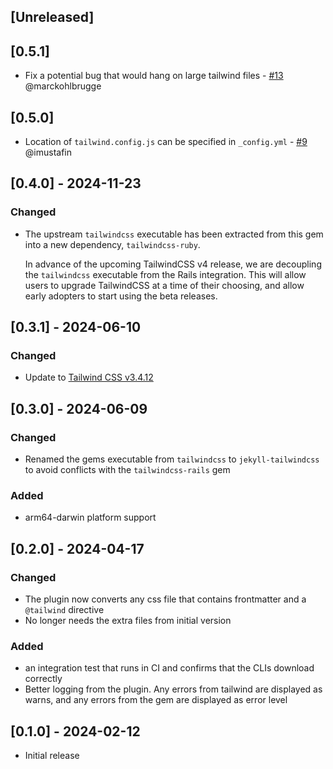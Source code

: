 ## [Unreleased]

## [0.5.1]

* Fix a potential bug that would hang on large tailwind files - [#13](https://github.com/vormwald/jekyll-tailwindcss/pull/13) @marckohlbrugge

## [0.5.0]

* Location of `tailwind.config.js` can be specified in `_config.yml` - [#9](https://github.com/vormwald/jekyll-tailwindcss/pull/9) @imustafin 

## [0.4.0] - 2024-11-23

### Changed

* The upstream `tailwindcss` executable has been extracted from this gem into a new dependency, `tailwindcss-ruby`.

  In advance of the upcoming TailwindCSS v4 release, we are decoupling the `tailwindcss` executable
  from the Rails integration. This will allow users to upgrade TailwindCSS at a time of their
  choosing, and allow early adopters to start using the beta releases.

## [0.3.1] - 2024-06-10

### Changed
* Update to [Tailwind CSS v3.4.12](https://github.com/tailwindlabs/tailwindcss/releases/tag/v3.4.12) 


## [0.3.0] - 2024-06-09

### Changed
- Renamed the gems executable from `tailwindcss` to `jekyll-tailwindcss` to avoid conflicts with the `tailwindcss-rails` gem

### Added
- arm64-darwin platform support

## [0.2.0] - 2024-04-17

### Changed
- The plugin now converts any css file that contains frontmatter and a `@tailwind` directive
- No longer needs the extra files from initial version

### Added
- an integration test that runs in CI and confirms that the CLIs download correctly
- Better logging from the plugin. Any errors from tailwind are displayed as warns, and any errors from the gem are displayed as error level

## [0.1.0] - 2024-02-12

- Initial release
